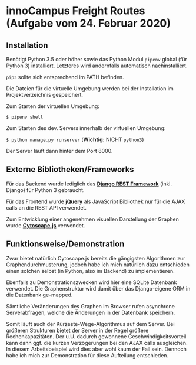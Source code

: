 # innoCampus Freight Routes (Aufgabe vom 24. Februar 2020)

## Installation
Benötigt Python 3.5 oder höher sowie das Python Modul `pipenv` global (für Python 3) installiert. 
Letzteres wird andernfalls automatisch nachinstalliert.

`pip3` sollte sich entsprechend im PATH befinden.

Die Dateien für die virtuelle Umgebung werden bei der Installation im Projektverzeichnis gespeichert.

Zum Starten der virtuellen Umgebung:

```$ pipenv shell```

Zum Starten des dev. Servers innerhalb der virtuellen Umgebung:

```$ python manage.py runserver``` 
(**Wichtig:** NICHT `python3`)

Der Server läuft dann hinter dem Port 8000.


## Externe Bibliotheken/Frameworks

Für das Backend wurde lediglich das [**Django REST Framework**](https://www.django-rest-framework.org/) (inkl. Django) für Python 3 gebraucht.

Für das Frontend wurde [**jQuery**](https://jquery.com/) als JavaScript Bibliothek nur für die AJAX calls an die REST API verwendet.

Zum Entwicklung einer angenehmen visuellen Darstellung der Graphen wurde [**Cytoscape.js**](https://js.cytoscape.org/) verwendet.


## Funktionsweise/Demonstration

Zwar bietet natürlich Cytoscape.js bereits die gängigsten Algorithmen zur Graphendurchmusterung,
jedoch habe ich mich natürlich dazu entschieden einen solchen selbst (in Python, also im Backend) zu implementieren.

Ebenfalls zu Demonstrationszwecken wird hier eine SQLite Datenbank verwendet.
Die Graphenstruktur wird damit über das Django-eigene ORM in die Datenbank ge-mapped.

Sämtliche Veränderungen des Graphen im Browser rufen asynchrone Serverabfragen, 
welche die Änderungen in der Datenbank speichern.

Somit läuft auch der Kürzeste-Wege-Algorithmus auf dem Server.
Bei größeren Strukturen bietet der Server in der Regel größere Rechenkapazitäten.
Der u.U. dadurch gewonnene Geschwindigkeitsvorteil kann dann ggf. die
kurzen Verzögerungen bei den AJAX calls ausgleichen.
In diesem Arbeitsbeispiel wird dies aber wohl kaum der Fall sein.
Dennoch habe ich mich zur Demonstration für diese Aufteilung entschieden.
